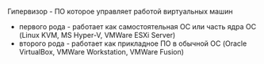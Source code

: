 Гипервизор - ПО которое управляет работой виртуальных машин
- первого рода - работает как самостоятельная ОС или часть ядра ОС (Linux KVM, MS Hyper-V, VMWare ESXi Server)
- второго рода - работает как прикладное ПО в обычной ОС (Oracle VirtualBox, VMWare Workstation, VMWare Fusion)
